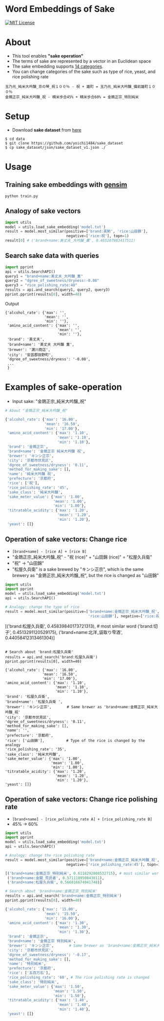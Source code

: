 Word Embeddings of Sake
====
[![MIT License](http://img.shields.io/badge/license-MIT-blue.svg?style=flat)](LICENSE.txt)
# About
- This tool enables **"sake operation"**
- The terms of sake are represented by a vector in an Euclidean space
- The sake embedding supports [14 categories](https://github.com/yoichi1484/sake_dataset).
- You can change categories of the sake such as type of rice, yeast, and rice polishing rate
```
玉乃光_純米大吟醸_京の琴_祝１００％ - 祝 + 雄町 = 玉乃光_純米大吟醸_備前雄町１００％
金鵄正宗_純米大吟醸_祝 - 精米歩合45% + 精米歩合60% = 金鵄正宗_特別純米
```
# Setup
- Download  **sake dataset** from [here](https://github.com/yoichi1484/sake_dataset)
```
$ cd data
$ git clone https://github.com/yoichi1484/sake_dataset
$ cp sake_dataset/json/sake_dataset_v1.json ./
```
# Usage
## Training sake embeddings with [gensim](https://radimrehurek.com/gensim/)
```
python train.py
```
## Analogy of sake vectors
```python
import utils
model = utils.load_sake_embedding('model.txt')
result = model.most_similar(positive=['brand:英勲', 'rice:山田錦'], 
                            negative=['rice:祝'], topn=1)
result[0] # ('brand+name:美丈夫_大吟醸_薫', 0.465287983417511)
```
## Search sake data with queries
```python
import pprint
api = utils.SearchAPI()
query1 = "brand+name:美丈夫_大吟醸_薫"
query2 = "dgree_of_sweetness/dryness:-0.08"
query3 = "rice_polishing_rate:40"
results = api.and_search(query1, query2, query3)
pprint.pprint(results[0], width=40)
```
Output
```
{'alcohol_rate': {'max': '',
                  'mean': '',
                  'min': ''},
 'amino_acid_content': {'max': '',
                        'mean': '',
                        'min': ''},
 'brand': '美丈夫',
 'brand+name': '美丈夫 大吟醸 薫',
 'brewer': '濵川商店',
 'city': '安芸郡田野町',
 'dgree_of_sweetness/dryness': '-0.08',
 ...
 }
```
# Examples of sake-operation
- Input sake: "金鵄正宗_純米大吟醸_祝"
```python
# About "金鵄正宗_純米大吟醸_祝"

{'alcohol_rate': {'max': '16.00',
                  'mean': '16.50',
                  'min': '17.00'},
 'amino_acid_content': {'max': '1.10',
                        'mean': '1.10',
                        'min': '1.10'},
 'brand': '金鵄正宗',
 'brand+name': '金鵄正宗 純米大吟醸 祝',
 'brewer': 'キンシ正宗',
 'city': '京都市伏見区',
 'dgree_of_sweetness/dryness': '0.11',
 'method_for_making_sake': [],
 'name': '純米大吟醸 祝',
 'prefecture': '京都府',
 'rice': ['祝'],
 'rice_polishing_rate': '45',
 'sake_class': '純米大吟醸',
 'sake_meter_value': {'max': '1.00',
                      'mean': '1.00',
                      'min': '1.00'},
 'titratable_acidity': {'max': '1.20',
                        'mean': '1.20',
                        'min': '1.20'},
 'yeast': []}
```
## Operation of sake vectors: Change rice
- ```[brand+name] - [rice A] + [rice B]```
- "金鵄正宗_純米大吟醸_祝" - "祝 (rice)" + "山田錦 (rice)" = "松屋久兵衛"
- "祝" -> "山田錦"
- "松屋久兵衛" is a sake brewed by "キンシ正宗", which is the same brewery as "金鵄正宗_純米大吟醸_祝", but the rice is changed as "山田錦"
```python
import utils
import pprint
model = utils.load_sake_embedding('model.txt')
api = utils.SearchAPI()

# Analogy: change the type of rice
result = model.most_similar(positive=['brand+name:金鵄正宗_純米大吟醸_祝', 
                                      'rice:山田錦'], negative=['rice:祝'], topn=3)
```
[('brand:松屋久兵衛', 0.45839840173721313), # most similar word
 ('brand:切子', 0.4513291120529175),
 ('brand+name:北洋_袋取り雫酒', 0.44058412313461304)]
```
 
# Search about 'brand:松屋久兵衛'
results = api.and_search('brand:松屋久兵衛')
pprint.pprint(results[0], width=40)

{'alcohol_rate': {'max': '16.00',
                 'mean': '16.50',
                 'min': '17.00'},
'amino_acid_content': {'max': '1.10',
                       'mean': '1.10',
                       'min': '1.10'},
'brand': '松屋久兵衛',
'brand+name': '松屋久兵衛 ',
'brewer': 'キンシ正宗',       # Same brewer as 'brand+name:金鵄正宗_純米大吟醸_祝'
'city': '京都市伏見区',
'dgree_of_sweetness/dryness': '0.11',
'method_for_making_sake': [],
'name': '',
'prefecture': '京都府',
'rice': ['山田錦'],          # Type of the rice is changed by the analogy
'rice_polishing_rate': '35',
'sake_class': '純米大吟醸',
'sake_meter_value': {'max': '1.00',
                     'mean': '1.00',
                     'min': '1.00'},
'titratable_acidity': {'max': '1.20',
                       'mean': '1.20',
                       'min': '1.20'},
'yeast': []}
```

## Operation of sake vectors: Change rice polishing rate
- ```[brand+name] - [rice_polishing_rate A] + [rice_polishing_rate B]```
- 45% -> 60%
```python
import utils
import pprint
model = utils.load_sake_embedding('model.txt')
api = utils.SearchAPI()

# Analogy: change the rice polishing rate
result = model.most_similar(positive=['brand+name:金鵄正宗_純米大吟醸_祝', 'rice_polishing_rate:60'], 
                            negative=['rice_polishing_rate:45'], topn=3)

[('brand+name:金鵄正宗_特別純米', 0.6118292808532715), # most similar word
 ('brand+name:金閣_荒武者', 0.571118950843811),
 ('brand+name:松屋久兵衛', 0.566016674041748)]

# Search about 'brand+name:金鵄正宗_特別純米'
results = api.and_search('brand+name:金鵄正宗_特別純米')
pprint.pprint(results[0], width=40)

{'alcohol_rate': {'max': '15.00',
                  'mean': '15.50',
                  'min': '16.00'},
 'amino_acid_content': {'max': '1.30',
                        'mean': '1.30',
                        'min': '1.30'},
 'brand': '金鵄正宗',
 'brand+name': '金鵄正宗 特別純米',
 'brewer': 'キンシ正宗',       # Same brewer as 'brand+name:金鵄正宗_純米大吟醸_祝'
 'city': '京都市伏見区',
 'dgree_of_sweetness/dryness': '-0.17',
 'method_for_making_sake': [],
 'name': '特別純米',
 'prefecture': '京都府',
 'rice': ['五百万石'],
 'rice_polishing_rate': '60', # The rice polishing rate is changed
 'sake_class': '特別純米',
 'sake_meter_value': {'max': '1.50',
                      'mean': '1.50',
                      'min': '1.50'},
 'titratable_acidity': {'max': '1.40',
                        'mean': '1.40',
                        'min': '1.40'},
 'yeast': []}
```
